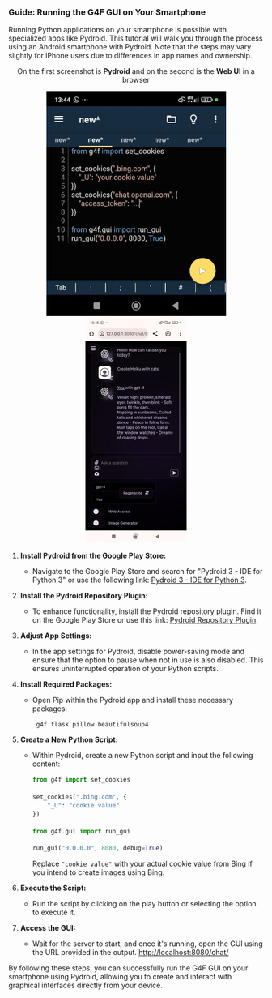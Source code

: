 ### Guide: Running the G4F GUI on Your Smartphone

Running Python applications on your smartphone is possible with specialized apps like Pydroid. This tutorial will walk you through the process using an Android smartphone with Pydroid. Note that the steps may vary slightly for iPhone users due to differences in app names and ownership.

<p align="center">
    On the first screenshot is <strong>Pydroid</strong> and on the second is the <strong>Web UI</strong> in a browser
</p>

<p align="center">
    <img src="/docs/guides/phone.png" />
    <img src="/docs/guides/phone2.jpeg" />
</p>

1. **Install Pydroid from the Google Play Store:**
   - Navigate to the Google Play Store and search for "Pydroid 3 - IDE for Python 3" or use the following link: [Pydroid 3 - IDE for Python 3](https://play.google.com/store/apps/details/Pydroid_3_IDE_for_Python_3).

2. **Install the Pydroid Repository Plugin:**
   - To enhance functionality, install the Pydroid repository plugin. Find it on the Google Play Store or use this link: [Pydroid Repository Plugin](https://play.google.com/store/apps/details?id=ru.iiec.pydroid3.quickinstallrepo).

3. **Adjust App Settings:**
   - In the app settings for Pydroid, disable power-saving mode and ensure that the option to pause when not in use is also disabled. This ensures uninterrupted operation of your Python scripts.

4. **Install Required Packages:**
   - Open Pip within the Pydroid app and install these necessary packages:
     ```
      g4f flask pillow beautifulsoup4
     ```

5. **Create a New Python Script:**
   - Within Pydroid, create a new Python script and input the following content:
     ```python
     from g4f import set_cookies

     set_cookies(".bing.com", {
         "_U": "cookie value"
     })

     from g4f.gui import run_gui

     run_gui("0.0.0.0", 8080, debug=True)
     ```
     Replace `"cookie value"` with your actual cookie value from Bing if you intend to create images using Bing.

6. **Execute the Script:**
   - Run the script by clicking on the play button or selecting the option to execute it.

7. **Access the GUI:**
   - Wait for the server to start, and once it's running, open the GUI using the URL provided in the output. [http://localhost:8080/chat/](http://localhost:8080/chat/)

By following these steps, you can successfully run the G4F GUI on your smartphone using Pydroid, allowing you to create and interact with graphical interfaces directly from your device.